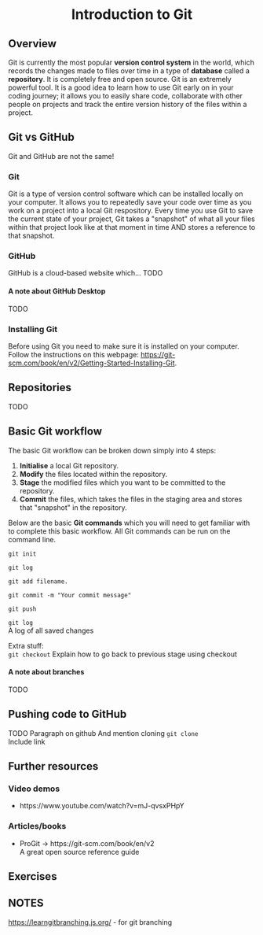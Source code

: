 <h1 align="center">Introduction to Git</h1>

## Overview
Git is currently the most popular **version control system** in the world, which records the changes made to files over time in a type of **database** called a **repository**. It is completely free and open source. Git is an extremely powerful tool. It is a good idea to learn how to use Git early on in your coding journey; it allows you to easily share code, collaborate with other people on projects and track the entire version history of the files within a project.

## Git vs GitHub
Git and GitHub are not the same!

### Git
Git is a type of version control software which can be installed locally on your computer. It allows you to repeatedly save your code over time as you work on a project into a local Git respository. Every time you use Git to save the current state of your project, Git takes a "snapshot" of what all your files within that project look like at that moment in time AND stores a reference to that snapshot.

### GitHub
GitHub is a cloud-based website which... TODO

#### A note about GitHub Desktop
TODO

### Installing Git
Before using Git you need to make sure it is installed on your computer. Follow the instructions on this webpage: https://git-scm.com/book/en/v2/Getting-Started-Installing-Git.

## Repositories
TODO

## Basic Git workflow
The basic Git workflow can be broken down simply into 4 steps:
<ol>
    <li><b>Initialise</b> a local Git repository.</li>
    <li><b>Modify</b> the files located within the repository.</li>
    <li><b>Stage</b> the modified files which you want to be committed to the repository.</li>
    <li><b>Commit</b> the files, which takes the files in the staging area and stores that "snapshot" in the repository.</li>
</ol>

Below are the basic **Git commands** which you will need to get familiar with to complete this basic workflow. All Git commands can be run on the command line.

`git init`

`git log`

`git add filename.`

`git commit -m "Your commit message"`

`git push`

`git log`<br>
A log of all saved changes

Extra stuff:<br>
`git checkout`
Explain how to go back to previous stage using checkout

#### A note about branches
TODO

## Pushing code to GitHub
TODO
Paragraph on github
And mention cloning
`git clone`<br>
Include link

## Further resources
### Video demos
<ul> 
    <li>https://www.youtube.com/watch?v=mJ-qvsxPHpY</li>
</ul>

### Articles/books
<ul> 
    <li>ProGit -> https://git-scm.com/book/en/v2 </li>
A great open source reference guide
</ul>

## Exercises

## NOTES
https://learngitbranching.js.org/ - for git branching